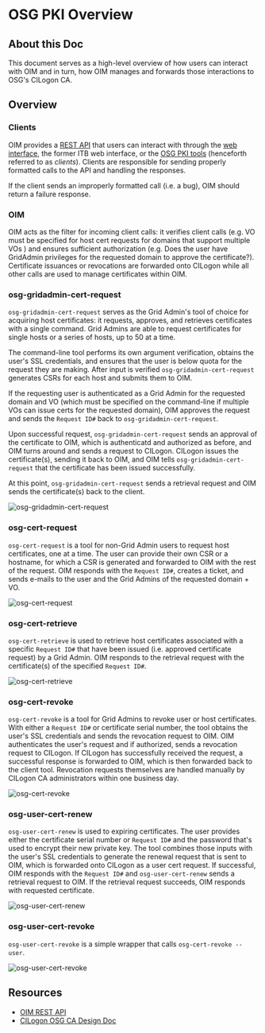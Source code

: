 OSG PKI Overview
================


About this Doc
--------------

This document serves as a high-level overview of how users can interact with OIM and in turn, how OIM manages and forwards those interactions to OSG's CILogon CA.

Overview
--------

### Clients

OIM provides a [REST API](http://confluence.grid.iu.edu/display/CENTRAL/OIM+Rest+API+Guide) that users can interact with through the [web interface](http://oim.opensciencegrid.org), the former ITB web interface, or the [OSG PKI tools](https://github.com/opensciencegrid/osg-pki-tools) (henceforth referred to as *clients*). Clients are responsible for sending properly formatted calls to the API and handling the responses.

If the client sends an improperly formatted call (i.e. a bug), OIM should return a failure response.

### OIM

OIM acts as the filter for incoming client calls: it verifies client calls (e.g. VO must be specified for host cert requests for domains that support multiple VOs ) and ensures sufficient authorization (e.g. Does the user have GridAdmin privileges for the requested domain to approve the certificate?). Certificate issuances or revocations are forwarded onto CILogon while all other calls are used to manage certificates within OIM.

### osg-gridadmin-cert-request

`osg-gridadmin-cert-request` serves as the Grid Admin's tool of choice for acquiring host certificates: it requests, approves, and retrieves certificates with a single command. Grid Admins are able to request certificates for single hosts or a series of hosts, up to 50 at a time.

The command-line tool performs its own argument verification, obtains the user's SSL credentials, and ensures that the user is below quota for the request they are making. After input is verified `osg-gridadmin-cert-request` generates CSRs for each host and submits them to OIM.

If the requesting user is authenticated as a Grid Admin for the requested domain and VO (which must be specified on the command-line if multiple VOs can issue certs for the requested domain), OIM approves the request and sends the `Request ID#` back to `osg-gridadmin-cert-request`.

Upon successful request, `osg-gridadmin-cert-request` sends an approval of the certificate to OIM, which is authenticatd and authorized as before, and OIM turns around and sends a request to CILogon. CILogon issues the certificate(s), sending it back to OIM, and OIM tells `osg-gridadmin-cert-request` that the certificate has been issued successfully.

At this point, `osg-gridadmin-cert-request` sends a retrieval request and OIM sends the certificate(s) back to the client.

![osg-gridadmin-cert-request](/img/osg-gridadmin-cert-request.png)

### osg-cert-request

`osg-cert-request` is a tool for non-Grid Admin users to request host certificates, one at a time. The user can provide their own CSR or a hostname, for which a CSR is generated and forwarded to OIM with the rest of the request. OIM responds with the `Request ID#`, creates a ticket, and sends e-mails to the user and the Grid Admins of the requested domain + VO.

![osg-cert-request](/img/osg-cert-request.png)

### osg-cert-retrieve

`osg-cert-retrieve` is used to retrieve host certificates associated with a specific `Request ID#` that have been issued (i.e. approved certificate request) by a Grid Admin. OIM responds to the retrieval request with the certificate(s) of the specified `Request ID#`.

![osg-cert-retrieve](/img/osg-cert-retrieve.png)

### osg-cert-revoke

`osg-cert-revoke` is a tool for Grid Admins to revoke user or host certificates. With either a `Request ID#` or certificate serial number, the tool obtains the user's SSL credentials and sends the revocation request to OIM. OIM authenticates the user's request and if authorized, sends a revocation request to CILogon. If CILogon has successfully received the request, a successful response is forwarded to OIM, which is then forwarded back to the client tool. Revocation requests themselves are handled manually by CILogon CA administrators within one business day.

![osg-cert-revoke](/img/osg-cert-revoke.png)

### osg-user-cert-renew

`osg-user-cert-renew` is used to expiring certificates. The user provides either the certificate serial number or `Request ID#` and the password that's used to encrypt their new private key. The tool combines those inputs with the user's SSL credentials to generate the renewal request that is sent to OIM, which is forwarded onto CILogon as a user cert request. If successful, OIM responds with the `Request ID#` and `osg-user-cert-renew` sends a retrieval request to OIM. If the retrieval request succeeds, OIM responds with requested certificate.

![osg-user-cert-renew](/img/osg-user-cert-renew.png)

### osg-user-cert-revoke

`osg-user-cert-revoke` is a simple wrapper that calls `osg-cert-revoke --user`.

![osg-user-cert-revoke](/img/osg-user-cert-revoke.png)

Resources
---------

-   [OIM REST API](http://confluence.grid.iu.edu/display/CENTRAL/OIM+Rest+API+Guide)
-   [CILogon OSG CA Design Doc](https://docs.google.com/document/d/1wGyV_P-oH3A26YvCtVwVYjW1suovjighCz6XN5VidJM/edit#)


